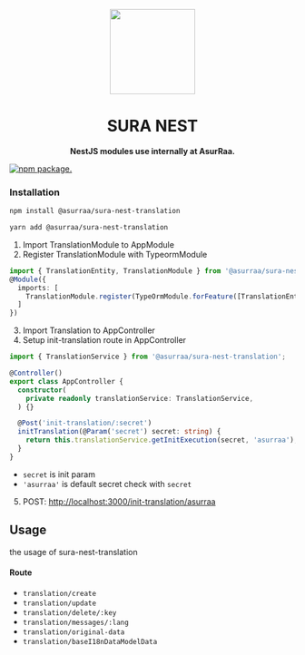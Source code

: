 <p align="center">
  <img width="150" src="https://avatars.githubusercontent.com/u/62465909?s=400&u=b543f5c67f4bafb214e9064ac95de21e35daf2d9&v=4">
</p>
<h1 align="center"> SURA NEST </h1>
<p align="center">
  <b >NestJS modules use internally at AsurRaa.</b>
</p>

<p>
  <a href="https://www.npmjs.com/package/@asurraa/sura-nest-translation">
    <img src="https://img.shields.io/npm/v/@asurraa/sura-nest-translation.svg" alt="npm package." />
  </a>
</p>


### Installation
```bash
npm install @asurraa/sura-nest-translation
```
```bash
yarn add @asurraa/sura-nest-translation
```

1. Import TranslationModule to AppModule
2. Register TranslationModule with TypeormModule

```typescript
import { TranslationEntity, TranslationModule } from '@asurraa/sura-nest-translation';
@Module({
  imports: [
    TranslationModule.register(TypeOrmModule.forFeature([TranslationEntity])),
  ]
})
```

3. Import Translation to AppController
4. Setup init-translation route in AppController



```typescript
import { TranslationService } from '@asurraa/sura-nest-translation';

@Controller()
export class AppController {
  constructor(
    private readonly translationService: TranslationService,
  ) {}

  @Post('init-translation/:secret')
  initTranslation(@Param('secret') secret: string) {
    return this.translationService.getInitExecution(secret, 'asurraa');
  }
}
```
- `secret` is init param
- `'asurraa'` is default secret check with  `secret`

5. POST: [http://localhost:3000/init-translation/asurraa](http://localhost:3000/init-translation/asurraa)

## Usage
the usage of sura-nest-translation

#### Route
- `translation/create`
- `translation/update`
- `translation/delete/:key`
- `translation/messages/:lang`
- `translation/original-data`
- `translation/baseI18nDataModelData`